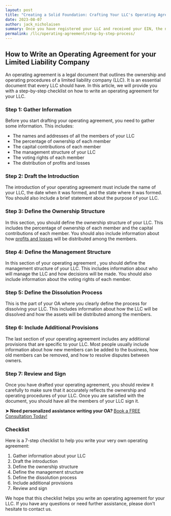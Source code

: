 ```yaml
---
layout: post
title: "Creating a Solid Foundation: Crafting Your LLC's Operating Agreement"
date: 2023-08-07
author: jack_nicholaisen
summary: Once you have registered your LLC and received your EIN, the next step in writing your company's Operating Agreement. In this article we tell you how to do just that.
permalink: /llc/operating-agreement/step-by-step-process/
---
```


## How to Write an Operating Agreement for your Limited Liability Company

An operating agreement is a legal document that outlines the ownership and operating procedures of a limited liability company (LLC). It is an essential document that every LLC should have. In this article, we will provide you with a step-by-step checklist on how to write an operating agreement for your LLC.

### Step 1: Gather Information

Before you start drafting your operating agreement, you need to gather some information. This includes:

-   The names and addresses of all the members of your LLC
-   The percentage of ownership of each member
-   The capital contributions of each member
-   The management structure of your LLC
-   The voting rights of each member
-   The distribution of profits and losses

### Step 2: Draft the Introduction

The introduction of your operating agreement must include the name of your LLC, the date when it was formed, and the state where it was formed. You should also include a brief statement about the purpose of your LLC.

### Step 3: Define the Ownership Structure

In this section, you should define the ownership structure of your LLC. This includes the percentage of ownership of each member and the capital contributions of each member. You should also include information about how [profits and losses](https://www.businessinitiative.org/paying-yourself-llc/) will be distributed among the members.

### Step 4: Define the Management Structure

In this section of your operating agreement , you should define the management structure of your LLC. This includes information about who will manage the LLC and how decisions will be made. You should also include information about the voting rights of each member.

### Step 5: Define the Dissolution Process

This is the part of your OA where you clearly define the process for dissolving your LLC. This includes information about how the LLC will be dissolved and how the assets will be distributed among the members.

### Step 6: Include Additional Provisions

The last section of your operating agreement includes any additional provisions that are specific to your LLC. Most people usually include information about how new members can be added to the business, how old members can be removed, and how to resolve disputes between owners.

### Step 7: Review and Sign

Once you have drafted your operating agreement, you should review it carefully to make sure that it accurately reflects the ownership and operating procedures of your LLC. Once you are satisfied with the document, you should have all the members of your LLC sign it.

<p>
<b>➤ Need personalized assistance writing your OA? </b> <!-- Calendly link widget begin --> <link href="https://assets.calendly.com/assets/external/widget.css" rel="stylesheet"><script src="https://assets.calendly.com/assets/external/widget.js" type="text/javascript" async></script>
<a href="" onclick="Calendly.initPopupWidget({url: 'https://calendly.com/businessinitiative/30-minute-consultation-call'});return false;">Book a FREE Consultation Today!</a><!-- Calendly link widget end -->
</p>

### Checklist

Here is a 7-step checklist to help you write your very own operating agreement:

1.  Gather information about your LLC
2.  Draft the introduction
3.  Define the ownership structure
4.  Define the management structure
5.  Define the dissolution process
6.  Include additional provisions
7.  Review and sign

We hope that this  checklist helps you write an operating agreement for your LLC. If you have any questions or need further assistance, please don't hesitate to contact us.